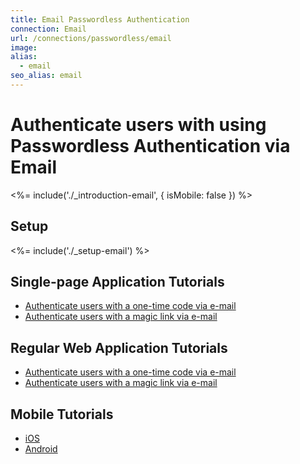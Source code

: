 ```yaml
---
title: Email Passwordless Authentication
connection: Email
url: /connections/passwordless/email
image:
alias:
  - email
seo_alias: email
---
```


# Authenticate users with using Passwordless Authentication via Email

<%= include('./_introduction-email', { isMobile: false }) %>

## Setup

<%= include('./_setup-email') %>

## Single-page Application Tutorials

 - [Authenticate users with a one-time code via e-mail](spa-email-code)
 - [Authenticate users with a magic link via e-mail](spa-email-link)

## Regular Web Application Tutorials

 - [Authenticate users with a one-time code via e-mail](regular-web-app-email-code)
 - [Authenticate users with a magic link via e-mail](regular-web-app-email-link)

## Mobile Tutorials

 - [iOS](ios-email-swift)
 - [Android](android-email)
